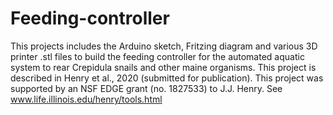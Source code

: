 # Feeding-controller
This projects includes the Arduino sketch, Fritzing diagram and various 3D printer .stl files to build the feeding controller
for the automated aquatic system to rear Crepidula snails and other maine organisms. This project is described in Henry et 
al., 2020 (submitted for publication). This project was supported by an NSF EDGE grant (no. 1827533) to J.J. Henry.
See www.life.illinois.edu/henry/tools.html
